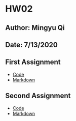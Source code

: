 # HW02
## Author: Mingyu Qi
## Date: 7/13/2020


## First Assignment
- [Code](HW02_A_Graph-Fails.Rmd)
- [Markdown](HW02_A_Graph-Fails.md)


## Second Assignment
- [Code](HW02_B_Mimic_starter.Rmd)
- [Markdown](HW02_B_Mimic_starter.md)
